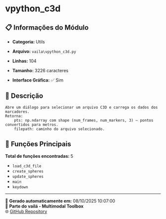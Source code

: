 # vpython_c3d

## 📋 Informações do Módulo

- **Categoria:** Utils
- **Arquivo:** `vaila\vpython_c3d.py`
- **Linhas:** 104
- **Tamanho:** 3226 caracteres


- **Interface Gráfica:** ✅ Sim

## 📖 Descrição


    Abre um diálogo para selecionar um arquivo C3D e carrega os dados dos marcadores.
    Retorna:
        pts: np.ndarray com shape (num_frames, num_markers, 3) – pontos convertidos para metros.
        filepath: caminho do arquivo selecionado.
    

## 🔧 Funções Principais

**Total de funções encontradas:** 5

- `load_c3d_file`
- `create_spheres`
- `update_spheres`
- `main`
- `keydown`




---

📅 **Gerado automaticamente em:** 08/10/2025 10:07:00  
🔗 **Parte do vailá - Multimodal Toolbox**  
🌐 [GitHub Repository](https://github.com/vaila-multimodaltoolbox/vaila)
